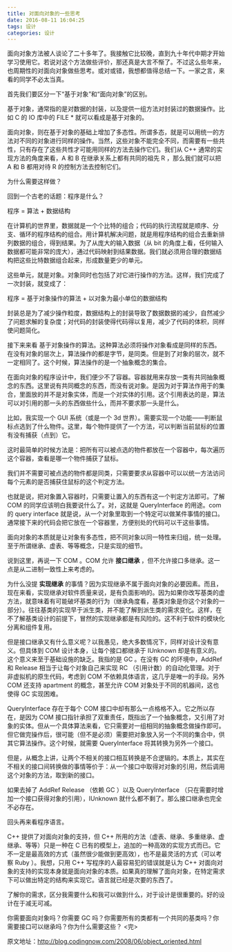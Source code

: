 ```yaml
---
title: 对面向对象的一些思考
date: 2016-08-11 16:04:25
tags: 设计
categories: 设计
---
```

面向对象方法被人谈论了二十多年了。我接触它比较晚，直到九十年代中期才开始学习使用它。<!-- more -->若说对这个方法做些评价，那还真是大言不惭了。不过这么些年来，也周期性的对面向对象做些思考。或对或错，我想都值得总结一下。一家之言，来看的同学不必太当真。

首先我们要区分一下“基于对象”和“面向对象”的区别。

基于对象，通常指的是对数据的封装，以及提供一组方法对封装过的数据操作。比如 C 的 IO 库中的 FILE * 就可以看成是基于对象的。

面向对象，则在基于对象的基础上增加了多态性。所谓多态，就是可以用统一的方法对不同的对象进行同样的操作。当然，这些对象不能完全不同，而需要有一些共性，只有存在了这些共性才可能用同样的方法去操作它们。我们从 C++ 通常的实现方法的角度来看，A 和 B 在继承关系上都有共同的祖先 R ，那么我们就可以把 A 和 B 都用对待 R 的控制方法去控制它们。

为什么需要这样做？

回到一个古老的话题：程序是什么？

程序 = 算法 + 数据结构

在计算机的世界里，数据就是一个个比特的组合；代码的执行流程就是顺序、分支、循环的程序结构的组合。用计算机解决问题，就是用程序结构的组合去重新排列数据的组合，得到结果。为了从庞大的输入数据（从 bit 的角度上看，任何输入数据都可能非常的庞大），通过代码映射到结果数据。我们就必须用合理的数据结构把这些比特数据组合起来，形成数量更少的单元。

这些单元，就是对象。对象同时也包括了对它进行操作的方法。这样，我们完成了一次封装，就变成了：

程序 = 基于对象操作的算法 + 以对象为最小单位的数据结构

封装总是为了减少操作粒度，数据结构上的封装导致了数据数据的减少，自然减少了问题求解的复杂度；对代码的封装使得代码得以复用，减少了代码的体积，同样使问题简化。

接下来来看 基于对象操作的算法。这种算法必须将操作对象看成是同样的东西。在没有对象的层次上，算法操作的都是字节，是同类。但是到了对象的层次，就不一定相同了。这个时候，算法操作的是一个抽象概念的集合。

在面向对象的程序设计中，我们便少不了容器。容器就用来存放一类有共同抽象概念的东西。这里说有共同概念的东西，而没有说对象。是因为对于算法作用于的集合，里面放的并不是对象实体，而是一个对实体的引用。这个引用表达的是，算法可以对引用的那一头的东西做些什么，而并不要求那一头是什么。

比如，我实现一个 GUI 系统（或是一个 3d 世界）。需要实现一个功能——判断鼠标点选到了什么物件。这里，每个物件提供了一个方法，可以判断当前鼠标的位置有没有捕获（点到）它。

这时最简单的时候方法是：把所有可以被点选的物件都放在一个容器中，每次遍历这个容器，查看是哪一个物件捕获了鼠标。

我们并不需要可被点选的物件都是同类，只需要要求从容器中可以以统一方法访问每个元素的是否捕获住鼠标的这个判定方法。

也就是说，把对象置入容器时，只需要让置入的东西有这一个判定方法即可。了解 COM 的同学应该明白我要说什么了。对，这就是 QueryInterface 的用途。com 的 query interface 就是说，从一个对象里取到一个特定可以做某件事情的接口。通常接下来的代码会把它放在一个容器里，方便别处的代码可以干这些事情。

面向对象的本质就是让对象有多态性，把不同对象以同一特性来归组，统一处理。至于所谓继承、虚表、等等概念，只是实现的细节。

说到这里，再说一下 COM 。COM 允许 **接口继承** ，但不允许接口多继承。这一点是从二进制一致性上来考虑的。

为什么没提 **实现继承** 的事情？因为实现继承不属于面向对象的必要因素。而且，现在来看，实现继承对软件质量来说，是有负面影响的。因为如果你改写基类的虚方法，就意味着有可能破坏基类的行为（继承角度看，基类对象是你这个对象的一部分）。往往基类的实现早于派生类，并不能了解到派生类的需求变化。这样，在不了解基类设计的前提下，冒然的实现继承都是有风险的。这不利于软件的模块化分离和组件复用。

但是接口继承又有什么意义呢？以我愚见，绝大多数情况下，同样对设计没有意义。但具体到 COM 设计本身，让每个接口都继承于 IUnknown 却是有意义的。这个意义来至于基础设施的缺乏。我指的是 GC 。在没有 GC 的环境中，AddRef 和 Release 相当于让每个对象自己来实现 RC （引用计数）的自动化管理。对于非虚拟机的原生代码，考虑到 COM 不依赖具体语言，这几乎是唯一的手段。另外 COM 还支持 apartment 的概念，甚至允许 COM 对象处于不同的机器间，这也使得 GC 实现困难。

QueryInterface 存在于每个 COM 接口中却有那么一点格格不入。它之所以存在，是因为 COM 接口指针承担了双重责任，既指出了一个抽象概念，又引用了对象的实体。但从一个具体算法来看，它只需要对一组相同的抽象概念做操作即可。但它做完操作后，很可能（但不是必须）需要把对象放入另一个不同的集合中，供其它算法操作。这个时候，就需要 QueryInterface 将其转换为另外一个接口。

但是，从概念上讲，让两个不相关的接口相互转换是不合逻辑的。本质上，其实在不相关的接口间转换做的事情等价于：从一个接口中取得对对象的引用，然后调用这个对象的方法，取到新的接口。

如果去掉了 AddRef Release （依赖 GC ）以及 QueryInterface （只在需要时增加一个接口获得对象的引用），IUnknown 就什么都不剩了。那么接口继承也完全不必存在。

回头再来看程序语言。

C++ 提供了对面向对象的支持，但 C++ 所用的方法（虚表、继承、多重继承、虚继承、等等）只是一种在 C 已有的模型上，追加的一种高效的实现方式而已。它不一定是最高效的方式（虽然很少能做到更高效），也不是最灵活的方式（可以考察 Ruby ）。我想，只用 C++ 写程序的人最容易犯的错误就是认为 C++ 对面向对象的支持的实现本身就是面向对象的本质。如果真的理解了面向对象，在特定需求下可以做出特定的结构来实现它。语言就已经是次要的东西了。

了解你的需求，区分我需要什么和我可以做到什么，对于设计是很重要的。好的设计在于减无可减。

你需要面向对象吗？你需要 GC 吗？你需要所有的类都有一个共同的基类吗？你需要接口可以继承吗？你为什么需要这些？
<完>

原文地址：http://blog.codingnow.com/2008/06/object_oriented.html